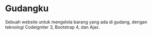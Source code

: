 
# Gudangku

Sebuah website untuk mengelola barang yang ada di gudang, dengan teknologi Codeigniter 3, Bootstrap 4, dan Ajax.
